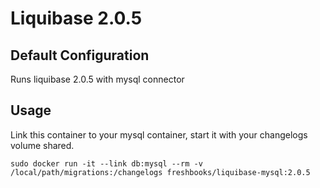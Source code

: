 # Liquibase 2.0.5

## Default Configuration

Runs liquibase 2.0.5 with mysql connector

## Usage

Link this container to your mysql container, start it with your changelogs volume shared.

```
sudo docker run -it --link db:mysql --rm -v /local/path/migrations:/changelogs freshbooks/liquibase-mysql:2.0.5
```
